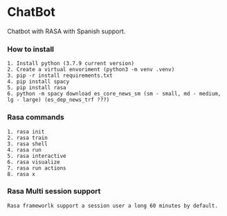 # ChatBot
Chatbot with RASA with Spanish support.

### How to install
    1. Install python (3.7.9 current version)
    2. Create a virtual envoriment (python3 -m venv .venv)
    3. pip -r install requirements.txt
    4. pip install spacy
    5. pip install rasa
    6. python -m spacy download es_core_news_sm (sm - small, md - medium, lg - large) (es_dep_news_trf ???)

### Rasa commands
    1. rasa init
    2. rasa train
    3. rasa shell
    4. rasa run
    5. rasa interactive
    6. rasa visualize
    7. rasa run actions
    8. rasa x

### Rasa Multi session support
    Rasa frameworlk support a session user a long 60 minutes by default.
